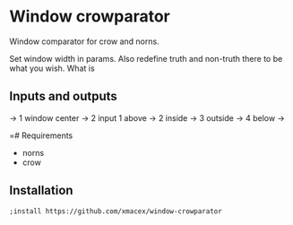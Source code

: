# Window crowparator

Window comparator for crow and norns.

Set window width in params. Also redefine truth and non-truth there to be what you wish. What is 

## Inputs and outputs

→ 1 window center
→ 2 input
  1 above   →
  2 inside  →
  3 outside →
  4 below   →

=# Requirements

- norns
- crow

## Installation

```
;install https://github.com/xmacex/window-crowparator
```
